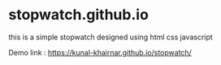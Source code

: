 # stopwatch.github.io
this is a simple stopwatch designed using html css javascript


Demo link :  https://kunal-khairnar.github.io/stopwatch/
